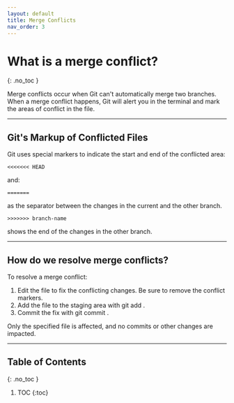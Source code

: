 ```yaml
---
layout: default
title: Merge Conflicts
nav_order: 3
---
```


<!-- prettier-ignore-start -->
# What is a merge conflict?
{: .no_toc }

Merge conflicts occur when Git can't automatically merge two branches.
When a merge conflict happens, Git will alert you in the terminal and mark the areas of
conflict in the file.

---

## Git's Markup of Conflicted Files
Git uses special markers to indicate the start and end of the conflicted area:
```plaintext
<<<<<<< HEAD
```
and: 
```plaintext
======= 
```
as the separator between the changes in the current and the other branch.
```plaintext
>>>>>>> branch-name
```
shows the end of the changes in the other branch.

---

## How do we resolve merge conflicts?
To resolve a merge conflict:
1. Edit the file to fix the conflicting changes. Be sure to remove the conflict markers.
2. Add the file to the staging area with git add .
3. Commit the fix with git commit .

Only the specified file is affected, and no commits or other changes are impacted.

---

## Table of Contents
{: .no_toc }

1. TOC
{:toc}

<!-- prettier-ignore-end -->